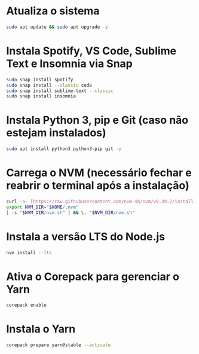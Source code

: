 # Atualiza o sistema
```bash
sudo apt update && sudo apt upgrade -y
```

# Instala Spotify, VS Code, Sublime Text e Insomnia via Snap
```bash
sudo snap install spotify
sudo snap install --classic code
sudo snap install sublime-text --classic
sudo snap install insomnia
```

# Instala Python 3, pip e Git (caso não estejam instalados)
```bash
sudo apt install python3 python3-pip git -y
```

# Carrega o NVM (necessário fechar e reabrir o terminal após a instalação)
```bash
curl -o- [https://raw.githubusercontent.com/nvm-sh/nvm/v0.39.7/install.sh](https://raw.githubusercontent.com/nvm-sh/nvm/v0.39.7/install.sh) | bash
export NVM_DIR="$HOME/.nvm"
[ -s "$NVM_DIR/nvm.sh" ] && \. "$NVM_DIR/nvm.sh"
```

# Instala a versão LTS do Node.js
```bash
nvm install --lts
```

# Ativa o Corepack para gerenciar o Yarn
```bash
corepack enable
```

# Instala o Yarn
```bash
corepack prepare yarn@stable --activate
```
